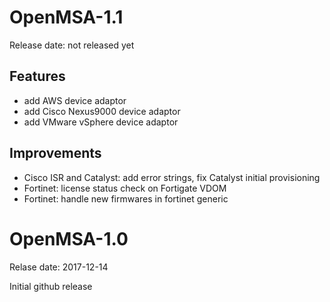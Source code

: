 OpenMSA-1.1
===========

Release date: not released yet

Features
--------

- add AWS device adaptor
- add Cisco Nexus9000 device adaptor
- add VMware vSphere device adaptor

Improvements
------------

- Cisco ISR and Catalyst: add error strings, fix Catalyst initial provisioning
- Fortinet: license status check on Fortigate VDOM
- Fortinet: handle new firmwares in fortinet generic


OpenMSA-1.0
===========

Relase date: 2017-12-14

Initial github release
